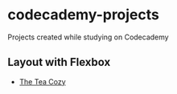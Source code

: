 # codecademy-projects
Projects created while studying on Codecademy
## Layout with Flexbox
+ [The Tea Cozy](https://anuta2310.github.io/codecademy-projects/tea-cozy/)
